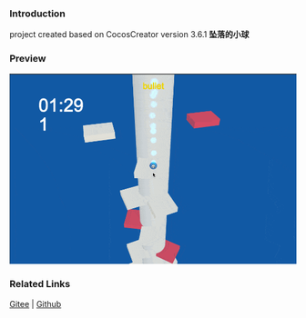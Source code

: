 ### Introduction

project created based on CocosCreator version 3.6.1 **坠落的小球** 

### Preview
![image](../../../gif/202209/2022092401.gif)

### Related Links
[Gitee](https://gitee.com/mirrors_cocos-creator/example-3d/tree/v3.6/physics-3d/assets/demo/falling-ball) | [Github](https://github.com/cocos/cocos-example-projects/tree/v3.6/physics-3d/assets/demo/falling-ball)